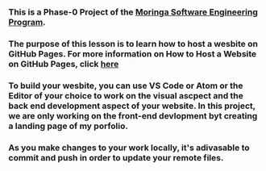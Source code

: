 ### This is a Phase-0 Project of the <a href="https://moringaschool.com/courses/software-engineering-course-online/">Moringa Software Engineering Program</a>.

### The purpose of this lesson is to learn how to host a wesbite on GitHub Pages. For more information on How to Host a Website on GitHub Pages, click <a href="https://pages.github.com/">here</a>

### To build your wesbite, you can use VS Code or Atom or the Editor of your choice to work on the visual ascpect and the back end development aspect of your website. In this project, we are only working on the front-end devlopment byt creating a landing page of my porfolio.

### As you make changes to your work locally, it's adivasable to commit and push in order to update your remote files.